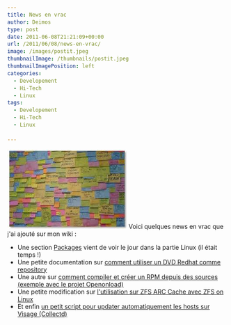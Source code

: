 ```yaml
---
title: News en vrac
author: Deimos
type: post
date: 2011-06-08T21:21:09+00:00
url: /2011/06/08/news-en-vrac/
image: /images/postit.jpeg
thumbnailImage: /thumbnails/postit.jpeg
thumbnailImagePosition: left
categories:
  - Developement
  - Hi-Tech
  - Linux
tags:
  - Developement
  - Hi-Tech
  - Linux

---
```

![postit](/images/postit.jpeg)
Voici quelques news en vrac que j'ai ajouté sur mon wiki :

  * Une section [Packages](http://wiki.deimos.fr/Linux#Packages) vient de voir le jour dans la partie Linux (il était temps !)
  * Une petite documentation sur [comment utiliser un DVD Redhat comme repository](http://wiki.deimos.fr/Ajouter_le_DVD_Red_Hat_comme_repository)
  * Une autre sur [comment compiler et créer un RPM depuis des sources (exemple avec le projet Openonload)](http://wiki.deimos.fr/RPM_:_Build_a_binary_RPM_package_from_sources_on_Red_Hat)
  * Une petite modification sur [l'utilisation sur ZFS ARC Cache avec ZFS on Linux](http://wiki.deimos.fr/ZFS_On_Linux_:_Mise_en_place_de_ZFS_sous_Linux#Mon_serveur_a_plant.C3.A9_car_il_n.27y_avait_plus_de_place_en_RAM)
  * Et enfin [un petit script pour updater automatiquement les hosts sur Visage (Collectd)](http://wiki.deimos.fr/Visage_:_Une_interface_web_pour_Collectd#Mise_.C3.A0_jour_automatique_des_hosts)